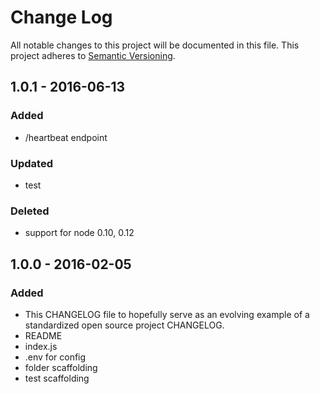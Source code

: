 # Change Log
All notable changes to this project will be documented in this file.
This project adheres to [Semantic Versioning](http://semver.org/).

## 1.0.1 - 2016-06-13
### Added
- /heartbeat endpoint

### Updated
- test

### Deleted
- support for node 0.10, 0.12

## 1.0.0 - 2016-02-05
### Added
- This CHANGELOG file to hopefully serve as an evolving example of a standardized open source project CHANGELOG.
- README
- index.js
- .env for config
- folder scaffolding
- test scaffolding
